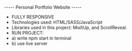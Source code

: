 ----- Personal Portfolio Website -----
- FULLY RESPONSIVE
- Technologies used: HTML/SASS/JavaScript
- Libraries used in this project: MixItUp, and ScrollReveal.
- RUN PROJECT:
- a) write npm start in terminal
- b) use live server
